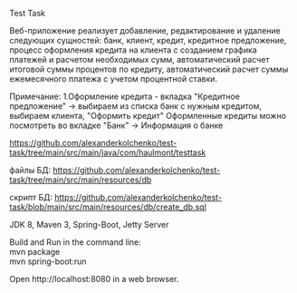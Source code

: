 Test Task

Веб-приложение реализует добавление, редактирование и удаление следующих сущностей: банк, клиент, кредит, кредитное предложение, процесс оформления кредита на клиента с созданием графика платежей и расчетом
необходимых сумм, автоматический расчет итоговой суммы процентов по кредиту, автоматический расчет суммы ежемесячного платежа с учетом процентной ставки.

Примечание:
1.Оформление кредита - вкладка "Кредитное предложение" -> выбираем из списка банк с нужным кредитом, выбираем клиента, "Оформить кредит"
Оформленные кредиты можно посмотреть во вкладке "Банк" -> Информация о банке



https://github.com/alexanderkolchenko/test-task/tree/main/src/main/java/com/haulmont/testtask

файлы БД:
https://github.com/alexanderkolchenko/test-task/tree/main/src/main/resources/db

скрипт БД:
https://github.com/alexanderkolchenko/test-task/blob/main/src/main/resources/db/create_db.sql

JDK 8, Maven 3, Spring-Boot, Jetty Server

Build and Run in the command line:<br>
mvn package<br>
mvn spring-boot:run

Open http://localhost:8080 in a web browser.

